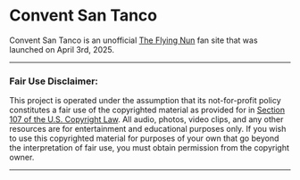 # Convent San Tanco
Convent San Tanco is an unofficial [The Flying Nun](https://en.wikipedia.org/wiki/The_Flying_Nun) fan site that was launched on April 3rd, 2025.

---
### Fair Use Disclaimer:
This project is operated under the assumption that its not-for-profit policy constitutes a fair use of the copyrighted material as provided for in [Section 107 of the U.S. Copyright Law](https://www.copyright.gov/title17/92chap1.html#107). All audio, photos, video clips, and any other resources are for entertainment and educational purposes only. If you wish to use this copyrighted material for purposes of your own that go beyond the interpretation of fair use, you must obtain permission from the copyright owner.

---
